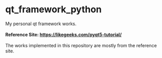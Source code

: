 # qt_framework_python
My personal qt framework works.
<br/>
<br/>
**Reference Site: https://likegeeks.com/pyqt5-tutorial/**
<br />
<br />
The works implemented in this repository are mostly from the reference site.

